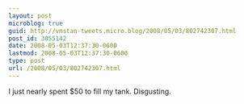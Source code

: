 ```yaml
---
layout: post
microblog: true
guid: http://vmstan-tweets.micro.blog/2008/05/03/802742307.html
post_id: 3055142
date: 2008-05-03T12:37:30-0600
lastmod: 2008-05-03T12:37:30-0600
type: post
url: /2008/05/03/802742307.html
---
```

I just nearly spent $50 to fill my tank. Disgusting.
